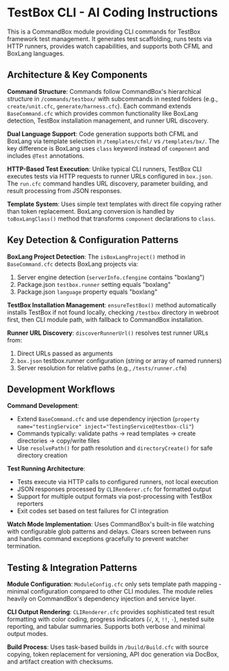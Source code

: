 # TestBox CLI - AI Coding Instructions

This is a CommandBox module providing CLI commands for TestBox framework test management. It generates test scaffolding, runs tests via HTTP runners, provides watch capabilities, and supports both CFML and BoxLang languages.

## Architecture & Key Components

**Command Structure**: Commands follow CommandBox's hierarchical structure in `/commands/testbox/` with subcommands in nested folders (e.g., `create/unit.cfc`, `generate/harness.cfc`). Each command extends `BaseCommand.cfc` which provides common functionality like BoxLang detection, TestBox installation management, and runner URL discovery.

**Dual Language Support**: Code generation supports both CFML and BoxLang via template selection in `/templates/cfml/` vs `/templates/bx/`. The key difference is BoxLang uses `class` keyword instead of `component` and includes `@Test` annotations.

**HTTP-Based Test Execution**: Unlike typical CLI runners, TestBox CLI executes tests via HTTP requests to runner URLs configured in `box.json`. The `run.cfc` command handles URL discovery, parameter building, and result processing from JSON responses.

**Template System**: Uses simple text templates with direct file copying rather than token replacement. BoxLang conversion is handled by `toBoxLangClass()` method that transforms `component` declarations to `class`.

## Key Detection & Configuration Patterns

**BoxLang Project Detection**: The `isBoxLangProject()` method in `BaseCommand.cfc` detects BoxLang projects via:
1. Server engine detection (`serverInfo.cfengine` contains "boxlang")
2. Package.json `testbox.runner` setting equals "boxlang"
3. Package.json `language` property equals "boxlang"

**TestBox Installation Management**: `ensureTestBox()` method automatically installs TestBox if not found locally, checking `/testbox` directory in webroot first, then CLI module path, with fallback to CommandBox installation.

**Runner URL Discovery**: `discoverRunnerUrl()` resolves test runner URLs from:
1. Direct URLs passed as arguments
2. `box.json` testbox.runner configuration (string or array of named runners)
3. Server resolution for relative paths (e.g., `/tests/runner.cfm`)

## Development Workflows

**Command Development**:
- Extend `BaseCommand.cfc` and use dependency injection (`property name="testingService" inject="TestingService@testbox-cli"`)
- Commands typically: validate paths → read templates → create directories → copy/write files
- Use `resolvePath()` for path resolution and `directoryCreate()` for safe directory creation

**Test Running Architecture**:
- Tests execute via HTTP calls to configured runners, not local execution
- JSON responses processed by `CLIRenderer.cfc` for formatted output
- Support for multiple output formats via post-processing with TestBox reporters
- Exit codes set based on test failures for CI integration

**Watch Mode Implementation**: Uses CommandBox's built-in file watching with configurable glob patterns and delays. Clears screen between runs and handles command exceptions gracefully to prevent watcher termination.

## Testing & Integration Patterns

**Module Configuration**: `ModuleConfig.cfc` only sets template path mapping - minimal configuration compared to other CLI modules. The module relies heavily on CommandBox's dependency injection and service layer.

**CLI Output Rendering**: `CLIRenderer.cfc` provides sophisticated test result formatting with color coding, progress indicators (`√`, `X`, `!!`, `-`), nested suite reporting, and tabular summaries. Supports both verbose and minimal output modes.

**Build Process**: Uses task-based builds in `/build/Build.cfc` with source copying, token replacement for versioning, API doc generation via DocBox, and artifact creation with checksums.
